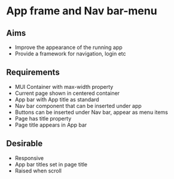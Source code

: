 App frame and Nav bar-menu
==========================

Aims
----

- Improve the appearance of the running app
- Provide a framework for navigation, login etc

Requirements
------------

- MUI Container with max-width property
- Current page shown in centered container
- App bar with App title as standard
- Nav bar component that can be inserted under app
- Buttons can be inserted under Nav bar, appear as menu items
- Page has title property
- Page title appears in App bar

Desirable
---------

- Responsive 
- App bar titles set in page title
- Raised when scroll